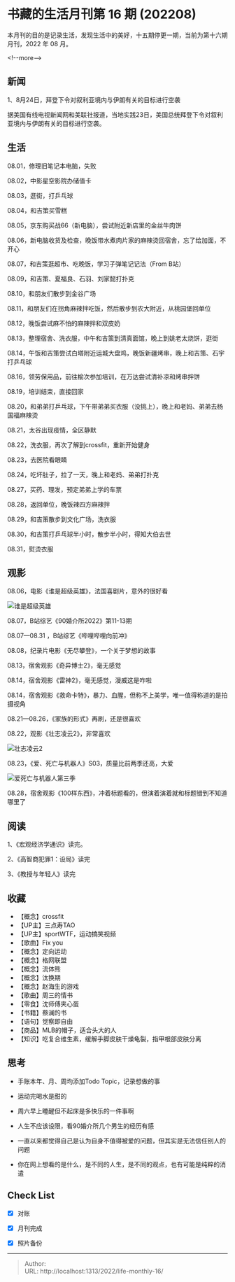 # 书藏的生活月刊第 16 期 (202208)


本月刊的目的是记录生活，发现生活中的美好，十五期停更一期，当前为第十六期月刊，2022 年 08 月。

&lt;!--more--&gt;

## 新闻

1、8月24日，拜登下令对叙利亚境内与伊朗有关的目标进行空袭

据美国有线电视新闻网和美联社报道，当地实践23日，美国总统拜登下令对叙利亚境内与伊朗有关的目标进行空袭。

## 生活

08.01，修理旧笔记本电脑，失败

08.02，中影星空影院办储值卡

08.03，逛街，打乒乓球

08.04，和吉策买雪糕

08.05，京东购买战66（新电脑），尝试附近新店里的金丝牛肉饼

08.06，新电脑收货及检查，晚饭带水煮肉片家的麻辣烫回宿舍，忘了给加面，不开心

08.07，和吉策逛超市、吃晚饭，学习子弹笔记记法（From B站）

08.09，和吉策、夏福良、石羽、刘家懿打扑克

08.10，和朋友们散步到金谷广场

08.11，和朋友们在拐角麻辣拌吃饭，然后散步到农大附近，从桃园堡回单位

08.12，晚饭尝试麻不怕的麻辣拌和双皮奶

08.13，整理宿舍、洗衣服，中午和吉策到清真面馆，晚上到姚老太烧饼，逛街

08.14，午饭和吉策尝试白塔附近运城大盘鸡，晚饭新疆烤串，晚上和吉策、石宇打乒乓球

08.16，领劳保用品，前往榆次参加培训，在万达尝试清补凉和烤串拌饼

08.19，培训结束，直接回家

08.20，和弟弟打乒乓球，下午带弟弟买衣服（没挑上），晚上和老妈、弟弟去杨国福麻辣烫

08.21，太谷出现疫情，全区静默

08.22，洗衣服，再次了解到crossfit，重新开始健身

08.23，去医院看眼睛

08.24，吃坏肚子，拉了一天，晚上和老妈、弟弟打扑克

08.27，买药、理发，预定弟弟上学的车票

08.28，返回单位，晚饭辣四方麻辣拌

08.29，和吉策散步到文化广场，洗衣服

08.30，和吉策打乒乓球半小时，散步半小时，得知大伯去世

08.31，熨烫衣服

## 观影

08.06，电影《谁是超级英雄》，法国喜剧片，意外的很好看

![谁是超级英雄](https://picped-1301226557.cos.ap-beijing.myqcloud.com/ZK_20220831_谁是超级英雄.jpg)

08.07，B站综艺《90婚介所2022》第11-13期

08.07—08.31 ，B站综艺《哔哩哔哩向前冲》

08.08，纪录片电影《无尽攀登》，一个关于梦想的故事

08.13，宿舍观影《奇异博士2》，毫无感觉

08.14，宿舍观影《雷神2》，毫无感觉，漫威这是咋啦

08.14，宿舍观影《救命卡特》，暴力、血腥，但称不上美学，唯一值得称道的是拍摄视角

08.21—08.26，《家族的形式》再刷，还是很喜欢

08.22，观影《壮志凌云2》，非常喜欢

![壮志凌云2](https://picped-1301226557.cos.ap-beijing.myqcloud.com/ZK_20220831_壮志凌云2.jpg)

08.23，《爱、死亡与机器人》S03，质量比前两季还高，大爱

![爱死亡与机器人第三季](https://picped-1301226557.cos.ap-beijing.myqcloud.com/ZK_20220831_爱死亡与机器人第三季.jpg)

08.28，宿舍观影《100样东西》，冲着标题看的，但演着演着就和标题错到不知道哪里了

## 阅读

1、《宏观经济学通识》读完。

2、《高智商犯罪1：设局》读完

3、《教授与年轻人》读完

## 收藏

- 【概念】crossfit
- 【UP主】三点寿TAO
- 【UP主】sportWTF，运动搞笑视频
- 【歌曲】Fix you
- 【概念】定向运动
- 【概念】格网联盟
- 【概念】流体熊
- 【概念】汰换期
- 【概念】赵海生的游戏
- 【歌曲】周三的情书
- 【零食】沈师傅夹心蛋
- 【书籍】蔡澜的书
- 【语句】觉察即自由
- 【商品】MLB的帽子，适合头大的人
- 【知识】吃复合维生素，缓解手脚皮肤干燥龟裂，指甲根部皮肤分离

## 思考

- 手账本年、月、周均添加Todo Topic，记录想做的事
- 运动完喝水是甜的

- 周六早上睡醒但不起床是多快乐的一件事啊
- 人生不应该设限，看90婚介所几个男生的经历有感
- 一直以来都觉得自己是认为自身不值得被爱的问题，但其实是无法信任别人的问题
- 你在网上想看的是什么，是不同的人生，是不同的观点，也有可能是纯粹的消遣

## Check List

- [x] 对账
- [x] 月刊完成
- [x] 照片备份









---

> Author:   
> URL: http://localhost:1313/2022/life-monthly-16/  

